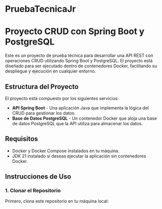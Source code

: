 # PruebaTecnicaJr

# Proyecto CRUD con Spring Boot y PostgreSQL

Este es un proyecto de prueba técnica para desarrollar una API REST con operaciones CRUD utilizando Spring Boot y PostgreSQL. El proyecto está diseñado para ser ejecutado dentro de contenedores Docker, facilitando su despliegue y ejecución en cualquier entorno.

## Estructura del Proyecto

El proyecto está compuesto por los siguientes servicios:

- **API Spring Boot** - Una aplicación Java que implementa la lógica del CRUD para gestionar los datos.
- **Base de Datos PostgreSQL** - Un contenedor Docker que aloja una base de datos PostgreSQL que la API utiliza para almacenar los datos.

## Requisitos

- Docker y Docker Compose instalados en tu máquina.
- JDK 21 instalado si deseas ejecutar la aplicación sin contenedores Docker.

## Instrucciones de Uso

### 1. Clonar el Repositorio

Primero, clona este repositorio en tu máquina local:

